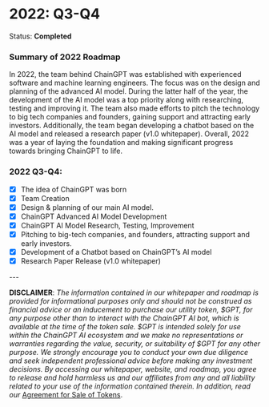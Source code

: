 # 2022: Q3-Q4

Status: **Completed**

### Summary of 2022 Roadmap

In 2022, the team behind ChainGPT was established with experienced software and machine learning engineers. The focus was on the design and planning of the advanced AI model. During the latter half of the year, the development of the AI model was a top priority along with researching, testing and improving it. The team also made efforts to pitch the technology to big tech companies and founders, gaining support and attracting early investors. Additionally, the team began developing a chatbot based on the AI model and released a research paper (v1.0 whitepaper). Overall, 2022 was a year of laying the foundation and making significant progress towards bringing ChainGPT to life.

### 2022 Q3-Q4:

* [x] The idea of ChainGPT was born
* [x] Team Creation
* [x] Design & planning of our main AI model.
* [x] ChainGPT Advanced AI Model Development
* [x] ChainGPT AI Model Research, Testing, Improvement
* [x] Pitching to big-tech companies, and founders, attracting support and early investors.
* [x] Development of a Chatbot based on ChainGPT’s AI model
* [x] Research Paper Release (v1.0 whitepaper)&#x20;

\---

**DISCLAIMER**: _The information contained in our whitepaper and roadmap is provided for informational purposes only and should not be construed as financial advice or an inducement to purchase our utility token, $GPT, for any purpose other than to interact with the ChainGPT AI bot, which is available at the time of the token sale. $GPT is intended solely for use within the ChainGPT AI ecosystem and we make no representations or warranties regarding the value, security, or suitability of $GPT for any other purpose. We strongly encourage you to conduct your own due diligence and seek independent professional advice before making any investment decisions. By accessing our whitepaper, website, and roadmap, you agree to release and hold harmless us and our affiliates from any and all liability related to your use of the information contained therein.  In addition, read our_ [Agreement for Sale of Tokens](https://www.chaingpt.org/licences).
